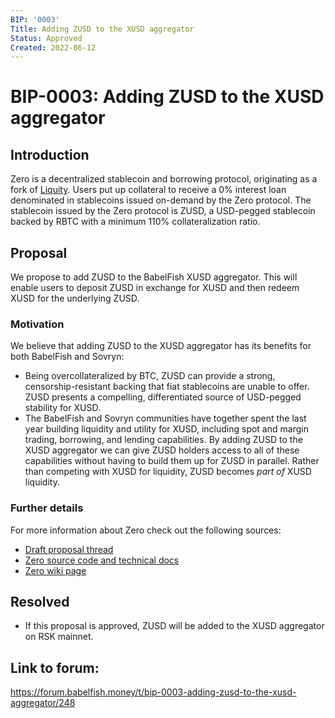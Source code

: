 ```yaml
---
BIP: '0003'
Title: Adding ZUSD to the XUSD aggregator
Status: Approved
Created: 2022-06-12
---
```


# BIP-0003: Adding ZUSD to the XUSD aggregator

## Introduction

Zero is a decentralized stablecoin and borrowing protocol, originating as a fork of [Liquity](https://docsend.com/view/bwiczmy). Users put up collateral to receive a 0% interest loan denominated in stablecoins issued on-demand by the Zero protocol. The stablecoin issued by the Zero protocol is ZUSD, a USD-pegged stablecoin backed by RBTC with a minimum 110% collateralization ratio.

## Proposal

We propose to add ZUSD to the BabelFish XUSD aggregator. This will enable users to deposit ZUSD in exchange for XUSD and then redeem XUSD for the underlying ZUSD.

### Motivation

We believe that adding ZUSD to the XUSD aggregator has its benefits for both BabelFish and Sovryn:

* Being overcollateralized by BTC, ZUSD can provide a strong, censorship-resistant backing that fiat stablecoins are unable to offer. ZUSD presents a compelling, differentiated source of USD-pegged stability for XUSD.
* The BabelFish and Sovryn communities have together spent the last year building liquidity and utility for XUSD, including spot and margin trading, borrowing, and lending capabilities. By adding ZUSD to the XUSD aggregator we can give ZUSD holders access to all of these capabilities without having to build them up for ZUSD in parallel. Rather than competing with XUSD for liquidity, ZUSD becomes *part of* XUSD liquidity.

### Further details

For more information about Zero check out the following sources:

- [Draft proposal thread](https://forum.babelfish.money/t/bip-000x-adding-zusd-to-the-xusd-aggregator/242)
- [Zero source code and technical docs](https://github.com/DistributedCollective/zero)
- [Zero wiki page](https://wiki.sovryn.app/en/sovryn-dapp/subprotocols/zero-zusd)

## Resolved

* If this proposal is approved, ZUSD will be added to the XUSD aggregator on RSK mainnet.

## Link to forum:
https://forum.babelfish.money/t/bip-0003-adding-zusd-to-the-xusd-aggregator/248
